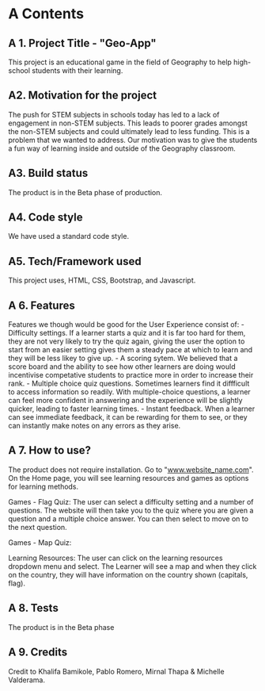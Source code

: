 # A Contents

## A 1. Project Title - "Geo-App"
This project is an educational game in the field of Geography to help high-school students with their learning.

## A2. Motivation for the project
The push for STEM subjects in schools today has led to a lack of engagement in non-STEM subjects. This leads to poorer grades amongst the non-STEM subjects and could ultimately lead to less funding. This is a problem that we wanted to address. Our motivation was to give the students a fun way of learning inside and outside of the Geography classroom.

## A3. Build status
The product is in the Beta phase of production.

## A4. Code style
We have used a standard code style.

## A5. Tech/Framework used
This project uses, HTML, CSS, Bootstrap, and Javascript.

## A 6. Features 
Features we though would be good for the User Experience consist of:
    - Difficulty settings. If a learner starts a quiz and it is far too hard for them, they are not very likely to try the quiz again, giving the user the option to start from an easier setting gives them a steady pace at which to learn and they will be less likey to give up.
    - A scoring sytem. We believed that a score board and the ability to see how other learners are doing would incentivise competative students to practice more in order to increase their rank.
    - Multiple choice quiz questions. Sometimes learners find it diffficult to access information so readily. With multiple-choice questions, a learner can feel more confident in answering and the experience will be slightly quicker, leading to faster learning times.
    - Instant feedback. When a learner can see immediate feedback, it can be rewarding for them to see, or they can instantly make notes on any errors as they arise.

## A 7. How to use?
The product does not require installation.
Go to "www.website_name.com". On the Home page, you will see learning resources and games as options for learning methods.

Games - Flag Quiz: 
The user can select a difficulty setting and a number of questions. The website will then take you to the quiz where you are given a question and a multiple choice answer. You can then select to move on to the next question.

Games - Map Quiz:


Learning Resources:
The user can click on the learning resources dropdown menu and select.
The Learner will see a map and when they click on the country, they will have information on the country shown (capitals, flag). 

## A 8. Tests
The product is in the Beta phase

## A 9. Credits
Credit to Khalifa Bamikole, Pablo Romero, Mirnal Thapa & Michelle Valderama.


